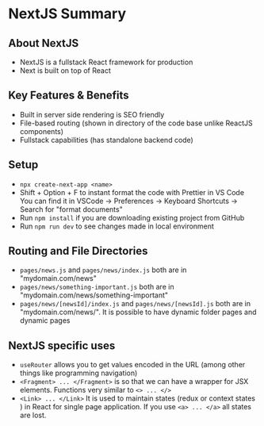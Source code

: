 # NextJS Summary
## About NextJS
- NextJS is a fullstack React framework for production
- Next is built on top of React

## Key Features & Benefits
- Built in server side rendering is SEO friendly
- File-based routing (shown in directory of the code base unlike ReactJS components)
- Fullstack capabilities (has standalone backend code)

## Setup
- `npx create-next-app <name>`
- Shift + Option + F to instant format the code with Prettier in VS Code You can find it in VSCode -> Preferences -> Keyboard Shortcuts -> Search for "format documents"
- Run `npm install` if you are downloading existing project from GitHub
- Run `npm run dev` to see changes made in local environment

## Routing and File Directories
- `pages/news.js` and `pages/news/index.js` both are in "mydomain.com/news"
- `pages/news/something-important.js` both are in "mydomain.com/news/something-important"
- `pages/news/[newsId]/index.js` and `pages/news/[newsId].js` both are in "mydomain.com/news/<any other identifier>". It is possible to have dynamic folder pages and dynamic pages

## NextJS specific uses
- `useRouter` allows you to get values encoded in the URL (among other things like programming navigation)
- `<Fragment> ... </Fragment>` is so that we can have a wrapper for JSX elements. Functions very similar to `<> ... </>`
- `<Link> ... </Link>` It is used to maintain states (redux or context states ) in React for single page application. If you use `<a> ... </a>` all states are lost.
